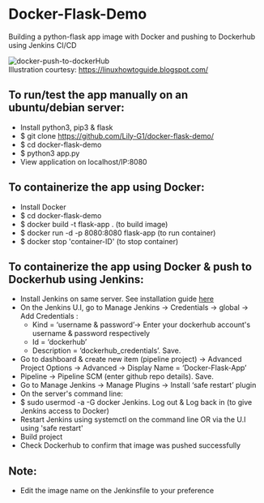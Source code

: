 # Docker-Flask-Demo  
Building a python-flask app image with Docker and pushing to Dockerhub using Jenkins CI/CD  

![docker-push-to-dockerHub](https://github.com/Lily-G1/docker-flask-demo/assets/104821662/1d988e34-b665-4da8-a994-b954f76aaf05)  
Illustration courtesy: https://linuxhowtoguide.blogspot.com/  

## To run/test the app manually on an ubuntu/debian server:  
- Install python3, pip3 & flask  
- $ git clone https://github.com/Lily-G1/docker-flask-demo/  
- $ cd docker-flask-demo  
- $ python3 app.py  
- View application on localhost/IP:8080

## To containerize the app using Docker:  
- Install Docker  
- $ cd docker-flask-demo  
- $ docker build -t flask-app . (to build image)  
- $ docker run -d -p 8080:8080 flask-app (to run container)  
- $ docker stop 'container-ID' (to stop container)  

## To containerize the app using Docker & push to Dockerhub using Jenkins:  
- Install Jenkins on same server. See installation guide [here](https://www.jenkins.io/doc/book/installing/linux/#debianubuntu)  
- On the Jenkins U.I, go to Manage Jenkins -> Credentials -> global -> Add Credentials :
  - Kind = ‘username & password’-> Enter your dockerhub account's username & password respectively  
  - Id = ‘dockerhub’  
  - Description = ‘dockerhub_credentials’. Save.  
- Go to dashboard & create new item (pipeline project) -> Advanced Project Options -> Advanced -> Display Name = ‘Docker-Flask-App’  
- Pipeline -> Pipeline SCM (enter github repo details). Save.  
- Go to Manage Jenkins -> Manage Plugins -> Install ‘safe restart’ plugin  
- On the server's command line:  
 - $ sudo usermod -a -G docker Jenkins. Log out & Log back in   (to give Jenkins access to Docker)  
- Restart Jenkins using systemctl on the command line OR via the U.I using 'safe restart'  
- Build project  
- Check Dockerhub to confirm that image was pushed successfully  

## Note:  
- Edit the image name on the Jenkinsfile to your preference  
